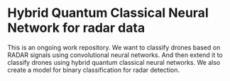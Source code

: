 # Hybrid Quantum Classical Neural Network for radar data

This is an ongoing work repository. We want to classify drones based on RADAR signals using convolutional neural networks. And then extend it to classify drones using hybrid quantum classical neural networks. We also create a model for binary classification for radar detection.
